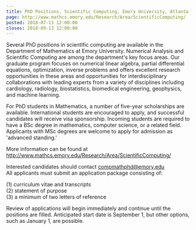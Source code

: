 ```yaml
---
title: PhD Positions, Scientific Computing, Emory University, Atlanta
page: http://www.mathcs.emory.edu/Research/Area/ScientificComputing/
posted: 2018-07-13 12:00:00
closes: 2018-09-13 12:00:00
---
```



Several PhD positions in scientific computing are available in the
Department of Mathematics at Emory University. Numerical Analysis
and Scientific Computing are among the department's key focus
areas. Our graduate program focuses on numerical linear algebra,
partial differential equations, optimization, inverse problems and
offers excellent research opportunities in these areas and
opportunities for interdisciplinary collaborations with leading
experts from a variety of disciplines including cardiology,
radiology, biostatistics, biomedical engineering, geophysics, and
machine learning.

For PhD students in Mathematics, a number of five-year scholarships
are available. International students are encouraged to apply, and
successful candidates will receive visa sponsorship. Incoming
students are required to have a BSc degree in mathematics, computer
science, or a related field. Applicants with MSc degrees are
welcome to apply for admission as 'advanced standing.'

More information can be found at
<http://www.mathcs.emory.edu/Research/Area/ScientificComputing/>

Interested candidates should contact <compmathphd@emory.edu>   
All applicants must submit an application package consisting of:  

(1) curriculum vitae and transcripts  
(2) statement of purpose  
(3) a minimum of two letters of reference  

Review of applications will begin immediately and continue until
the positions are filled. Anticipated start date is September 1,
but other options, such as January 1, are possible.

